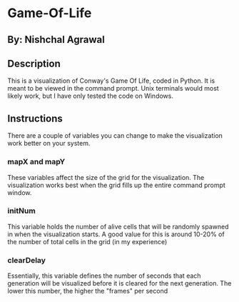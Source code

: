 # Game-Of-Life

## By: Nishchal Agrawal

## Description 
This is a visualization of Conway's Game Of Life, coded in Python. It is meant to be viewed in the command prompt. Unix terminals would most likely work, but I have only tested the code on Windows. 

## Instructions
There are a couple of variables you can change to make the visualization work better on your system.

### mapX and mapY
These variables affect the size of the grid for the visualization. The visualization works best when the grid fills up the entire command prompt window.

### initNum
This variable holds the number of alive cells that will be randomly spawned in when the visualization starts. A good value for this is around 10-20% of the number of total cells in the grid (in my experience)

### clearDelay
Essentially, this variable defines the number of seconds that each generation will be visualized before it is cleared for the next generation. The lower this number, the higher the "frames" per second
